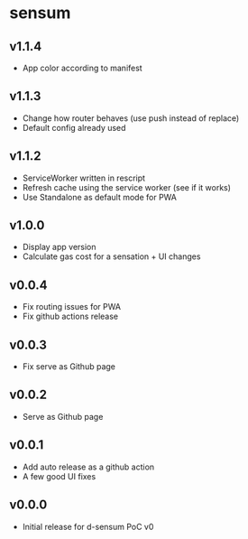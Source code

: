 # sensum

## v1.1.4
* App color according to manifest

## v1.1.3
* Change how router behaves (use push instead of replace)
* Default config already used

## v1.1.2
* ServiceWorker written in rescript
* Refresh cache using the service worker (see if it works)
* Use Standalone as default mode for PWA

## v1.0.0
* Display app version
* Calculate gas cost for a sensation + UI changes

## v0.0.4
* Fix routing issues for PWA
* Fix github actions release

## v0.0.3
* Fix serve as Github page

## v0.0.2
* Serve as Github page

## v0.0.1
* Add auto release as a github action
* A few good UI fixes

## v0.0.0
* Initial release for d-sensum PoC v0